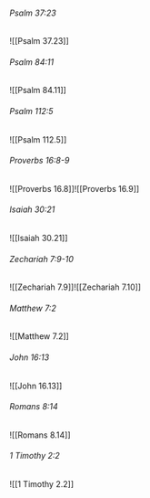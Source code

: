 ###### Psalm 37:23

![[Psalm 37.23]]

###### Psalm 84:11

![[Psalm 84.11]]

###### Psalm 112:5

![[Psalm 112.5]]

###### Proverbs 16:8-9

![[Proverbs 16.8]]![[Proverbs 16.9]]

###### Isaiah 30:21

![[Isaiah 30.21]]

###### Zechariah 7:9-10

![[Zechariah 7.9]]![[Zechariah 7.10]]

###### Matthew 7:2

![[Matthew 7.2]]

###### John 16:13

![[John 16.13]]

###### Romans 8:14

![[Romans 8.14]]

###### 1 Timothy 2:2

![[1 Timothy 2.2]]